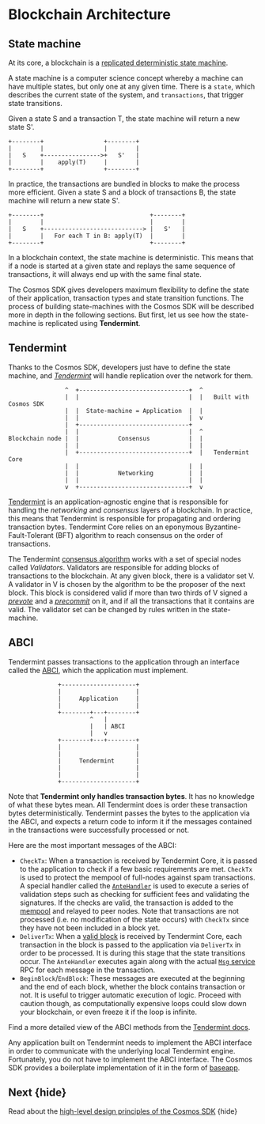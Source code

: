 # Blockchain Architecture

## State machine

At its core, a blockchain is a [replicated deterministic state machine](https://en.wikipedia.org/wiki/State_machine_replication).

A state machine is a computer science concept whereby a machine can have multiple states, but only one at any given time. There is a `state`, which describes the current state of the system, and `transactions`, that trigger state transitions.

Given a state S and a transaction T, the state machine will return a new state S'.

```
+--------+                 +--------+
|        |                 |        |
|   S    +---------------->+   S'   |
|        |    apply(T)     |        |
+--------+                 +--------+
```

In practice, the transactions are bundled in blocks to make the process more efficient. Given a state S and a block of transactions B, the state machine will return a new state S'.

```
+--------+                              +--------+
|        |                              |        |
|   S    +----------------------------> |   S'   |
|        |   For each T in B: apply(T)  |        |
+--------+                              +--------+
```

In a blockchain context, the state machine is deterministic. This means that if a node is started at a given state and replays the same sequence of transactions, it will always end up with the same final state.

The Cosmos SDK gives developers maximum flexibility to define the state of their application, transaction types and state transition functions. The process of building state-machines with the Cosmos SDK will be described more in depth in the following sections. But first, let us see how the state-machine is replicated using **Tendermint**.

## Tendermint

Thanks to the Cosmos SDK, developers just have to define the state machine, and [*Tendermint*](https://tendermint.com/docs/introduction/what-is-tendermint.html) will handle replication over the network for them.

```
                ^  +-------------------------------+  ^
                |  |                               |  |   Built with Cosmos SDK
                |  |  State-machine = Application  |  |
                |  |                               |  v
                |  +-------------------------------+
                |  |                               |  ^
Blockchain node |  |           Consensus           |  |
                |  |                               |  |
                |  +-------------------------------+  |   Tendermint Core
                |  |                               |  |
                |  |           Networking          |  |
                |  |                               |  |
                v  +-------------------------------+  v
```

[Tendermint](https://docs.tendermint.com/v0.34/introduction/what-is-tendermint.html) is an application-agnostic engine that is responsible for handling the *networking* and *consensus* layers of a blockchain. In practice, this means that Tendermint is responsible for propagating and ordering transaction bytes. Tendermint Core relies on an eponymous Byzantine-Fault-Tolerant (BFT) algorithm to reach consensus on the order of transactions.

The Tendermint [consensus algorithm](https://docs.tendermint.com/v0.34/introduction/what-is-tendermint.html#consensus-overview) works with a set of special nodes called *Validators*. Validators are responsible for adding blocks of transactions to the blockchain. At any given block, there is a validator set V. A validator in V is chosen by the algorithm to be the proposer of the next block. This block is considered valid if more than two thirds of V signed a *[prevote](https://docs.tendermint.com/v0.34/spec/consensus/consensus.html#prevote-step-height-h-round-r)* and a *[precommit](https://docs.tendermint.com/v0.34/spec/consensus/consensus.html#precommit-step-height-h-round-r)* on it, and if all the transactions that it contains are valid. The validator set can be changed by rules written in the state-machine.

## ABCI

Tendermint passes transactions to the application through an interface called the [ABCI](https://docs.tendermint.com/v0.34/spec/abci/), which the application must implement.

```
              +---------------------+
              |                     |
              |     Application     |
              |                     |
              +--------+---+--------+
                       ^   |
                       |   | ABCI
                       |   v
              +--------+---+--------+
              |                     |
              |                     |
              |     Tendermint      |
              |                     |
              |                     |
              +---------------------+
```

Note that **Tendermint only handles transaction bytes**. It has no knowledge of what these bytes mean. All Tendermint does is order these transaction bytes deterministically. Tendermint passes the bytes to the application via the ABCI, and expects a return code to inform it if the messages contained in the transactions were successfully processed or not.

Here are the most important messages of the ABCI:

- `CheckTx`: When a transaction is received by Tendermint Core, it is passed to the application to check if a few basic requirements are met. `CheckTx` is used to protect the mempool of full-nodes against spam transactions. A special handler called the [`AnteHandler`](../basics/gas-fees.md#antehandler) is used to execute a series of validation steps such as checking for sufficient fees and validating the signatures. If the checks are valid, the transaction is added to the [mempool](https://docs.tendermint.com/v0.34/tendermint-core/mempool.html#mempool) and relayed to peer nodes. Note that transactions are not processed (i.e. no modification of the state occurs) with `CheckTx` since they have not been included in a block yet.
- `DeliverTx`: When a [valid block](https://docs.tendermint.com/v0.34/spec/blockchain/blockchain.html#validation) is received by Tendermint Core, each transaction in the block is passed to the application via `DeliverTx` in order to be processed. It is during this stage that the state transitions occur. The `AnteHandler` executes again along with the actual [`Msg` service](../building-modules/msg-services.md) RPC for each message in the transaction.
- `BeginBlock`/`EndBlock`: These messages are executed at the beginning and the end of each block, whether the block contains transaction or not. It is useful to trigger automatic execution of logic. Proceed with caution though, as computationally expensive loops could slow down your blockchain, or even freeze it if the loop is infinite.

Find a more detailed view of the ABCI methods from the [Tendermint docs](https://docs.tendermint.com/v0.34/spec/abci/abci.html#overview).

Any application built on Tendermint needs to implement the ABCI interface in order to communicate with the underlying local Tendermint engine. Fortunately, you do not have to implement the ABCI interface. The Cosmos SDK provides a boilerplate implementation of it in the form of [baseapp](./sdk-design.md#baseapp).

## Next {hide}

Read about the [high-level design principles of the Cosmos SDK](./sdk-design.md) {hide}
